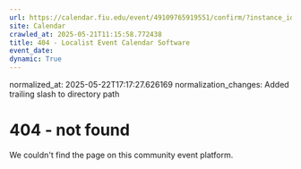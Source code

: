 ```yaml
---
url: https://calendar.fiu.edu/event/49109765919551/confirm/?instance_id=49109765958488&return=https%3A%2F%2Fcalendar.fiu.edu%2Fcalendar%3Fevent_types%255B%255D%3D36918157286658
site: Calendar
crawled_at: 2025-05-21T11:15:58.772438
title: 404 - Localist Event Calendar Software
event_date: 
dynamic: True
---
```

normalized_at: 2025-05-22T17:17:27.626169
normalization_changes: Added trailing slash to directory path

# 404 - not found
We couldn't find the page on this community event platform.
